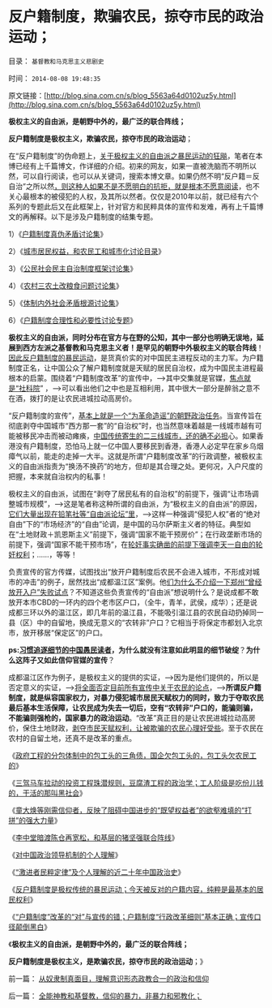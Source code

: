 # 反户籍制度，欺骗农民，掠夺市民的政治运动；

目录： `基督教和马克思主义悲剧史` 

时间： `2014-08-08 19:48:35` 

原文链接：[http://blog.sina.com.cn/s/blog_5563a64d0102uz5y.html](http://blog.sina.com.cn/s/blog_5563a64d0102uz5y.html)

**极权主义的自由派，是朝野中外的，最广泛的联合阵线；**

**反户籍制度是极权主义，欺骗农民，掠夺市民的政治运动**；

在“反户籍制度”的伪命题上，[关于极权主义的自由派之暴民运动的狂飚](../../../2014/8/7/户籍制度“行政改革细则”基本正确；宣传口径颠倒黑白；.md)，笔者在本博已经有上千篇博文，作详细的介绍。初来的网友，如果一直被洗脑而不明所以然，可以自行阅读，也可以从关键词，搜索本博文章。如果仍然不明“反户籍＝反自治”之所以然[，则这种人如果不是不愿明白的抗拒，就是根本不愿意阅读](../../../2014/4/12/左棍都是不欲知其所以然的革命信仰者.md)，也不关心最根本的被侵犯的人权，及其所以然者。仅仅是2010年以前，就已经有六个系列的专题此后又在此框架上，针对官方和民粹具体的宣传和发难，再有上千篇博文的再解释。以下是涉及户籍制度的结集专题。

1）《[户籍制度真伪矛盾讨论集](../../../2009/10/11/户籍制度真伪矛盾讨论集.md)》

2）《[城市居民权益，和农民工和城市化讨论目录](../../../2010/3/5/城市居民权益，和农民工和城市化讨论目录.md)》

3）《[公民社会民主自治制度框架讨论集](../../../2009/10/1/公民社会民主自治制度框架讨论集.md)》

4）《[农村三农土改粮食问题讨论集](../../../2009/9/25/农村三农土改粮食问题讨论集.md)》

5）《[体制内外社会矛盾根源讨论集](../../../2009/10/11/户籍制度真伪矛盾讨论集.md)》

6）《[户籍制度合理性和必要性讨论专题](../../../2009/9/29/户籍制度的合理性和必要性专题讨论目录.md)》

**极权主义的自由派，同时分布在官方与在野的公知，其中一部分也明确无误地，延展到西方左派之基督教和马克思主义者！是罕见的朝野中外极权主义的联合阵线**！[因此反户籍制度的暴民运动](../../../2009/8/31/专治统制的泄压阀中的农村精英.md)，是货真价实的对中国民主进程反动的主力军。为户籍制度正名，让中国公众了解户籍制度就是天赋的居民自治权，成为中国民主进程最根本的启蒙。围绕着“户籍制度改革”的宣传中，——>其中交集就是官媒，[焦点就是“社科院](../../../2009/6/5/社科院的户籍制度改革只不过是“均贫富”的倒退.md)”
，——>可以看出他们之中也是互相利用，其中很大一部分是醉翁之意不在酒，拨打的是让农民进城拉动高房价。

“反户籍制度的宣传”，[基本上就是一个“为革命造谣”的朝野政治任务](../../../2014/6/23/中国公知和西方左派的愚昧、反动、落后，及他们的作品.md)。当宣传旨在彻底剥夺中国城市“西方那一套”的“自治权”时，也当然意味着越是一线城市越有可能被移民冲击而被动瘫痪，[中国传统寄生的二三线城市，还的确不必担](../../../2014/6/29/中国城市自古以来寄生于农村；与西方城市的区别；.md)心。如果香港没有户籍制度，恐怕马上就一亿中国人要移民到香港，香港人必定早在家乡乌烟瘴气以前，能走的走掉一大半。这就是所谓“户籍制度改革”的行政调整，被极权主义的自由派指责为“换汤不换药”的地方，但却是其合理之处。更何况，入户尺度的把握，本来就自治权内的私事！

极权主义的自由派，试图在“剥夺了居民私有的自治权”的前提下，强调“让市场调整城市规模”，——>这是笔者称这种所谓的自由派，为“极权主义的自由派”的原因，[它们大量出现在铅笔社等“自由派论坛”里](../../../2012/12/23/卢麒元，李庄，李北方，石勇，南方系和铅笔社.md)，——>这样一种强调“侵犯人权”者的“绝对自由”下的“市场经济”的“自由”论调，是中国的马尔萨斯主义者的特征。典型如在“土地财政＋凯恩斯主义”前提下，强调“国家不能干预房价”；在行政垄断市场的前提下，强调“国家不能干预市场”，在[轮奸事实确凿的前提下强调李天一自由的轮奸权利](../../../2014/7/6/李庄案到李天一，受害人举证观察违法犯罪，及律师伪证罪.md)；……，等等！

负责宣传的官方传媒，试图找出“放开户籍制度后农民不会进入城市，不形成对城市的冲击”的例子，居然找出“成都温江区”案例。他[们为什么不介绍一下郑州“曾经放开入户”失败试点](../../../2011/6/26/结论是个体性的，谎言只能针对细节.md)？不知道这些负责宣传的“自由派”想说明什么？是说成都不敢放开本市CBD的一环内的四个老市区户口，（全牛，青羊，武侯，成华）；还是说成都三环以外的温江区，即几年前的温江县，不能吸引温江县的农民自动扔掉同一县（区）中的自留地，换成无意义的“农转非”户口？它相当于将保定市都划入北京市，放开移居“保定区”的户口。

**ps:[习惯追逐细节的中国愚民读者](../../../2014/4/26/毛左只是愚民公知和民粹公知的冰山一角.md)，为什么就没有注意如此明显的细节破绽**？**为什么这阵子又如此信仰官媒的宣传**？

成都温江区作为例子，是极权主义的提供的实证，——>因为是他们提供的，所以是否定意义的实证，——>[将全面否定目前所有宣传中关于农民的论点](../../../2009/8/31/以农村名义的人士代表了谁的利益？.md)，——>**所谓反户籍制度，就是纵容国家权力，对暴力侵犯城市居民天赋权力的同时，致力于夺取农民最后基本生活保障，让农民成为失去一切后，空有“农转非”户口的，能骗则骗，不能骗则强枪的，国家暴力的政治运动**。“改革”真正目的是让农民进城拉动高房价，保住土地财政，[剥夺市民天赋权利，让被欺骗的农民心理好受些](../../../2009/8/30/最贫困的人口是城市世袭贫困.md)。至于农民在农村的自留土地，还真不是改革的重点。

《[政府工程的分包体制中的包工头的三角债，国企欠包工头的，包工头欠农民工的](../../../2014/4/14/政府不拉动后的“大萧条”，国企导演包工头的三角债.md)》

《[三驾马车拉动的投资工程珠潜规则，豆腐渣工程的政治学；工人阶级是吃份儿钱的，干活的那叫黑社会](../../../2014/6/7/三驾马车拉动的投资工程潜规则，豆腐渣工程的政治学.md)》

《[童大焕等刚需信仰者，反映了阻碍中国进步的“既望权益者”的欲壑难填的“打拼”的强大力量](../../../2014/7/23/童大焕攻击牛刀的刚需，仇恨土地财政五毛，是国民仇富吗？.md)》

《[李中堂暗渡陈仓再宽松，和基层的猪坚强联合阵线](http://blog.sina.com.cn/s/blog_5563a64d0102uyrp.html)》

《[对中国政治领导机制的个人理解](http://blog.sina.com.cn/s/blog_5563a64d0102uyuc.html)》

《[“激进者民粹定律”及个人理解的近二十年中国政治史](../../../2014/8/5/“激进者民粹定律”的个人理解二十年.md)》

《[反户籍制度是极权传统的暴民运动；今天被反对的户籍内容，纯粹是最基本的居民权利](../../../2014/8/6/“户籍制度改革”的宣传，迎合了极权传统的暴民运动；.md)》

《[“户籍制度”改革的“对”与宣传的错；户籍制度“行政改革细则”基本正确；宣传口径颠倒黑白](../../../2014/8/7/户籍制度“行政改革细则”基本正确；宣传口径颠倒黑白；.md)》

《**极权主义的自由派，是朝野中外的，最广泛的联合阵线；**

**反户籍制度是极权主义，是欺骗农民，掠夺市民的政治运动**；》

前一篇： [从奴隶制真面目，理解意识形态政教合一的政治和信仰](../../../2014/9/14/从奴隶制真面目，理解意识形态政教合一的政治和信仰.md)

后一篇： [全能神教和基督教，信仰的暴力，非暴力和邪教化；](../../../2014/7/23/全能神教和基督教，信仰的暴力，非暴力和邪教化；.md)

